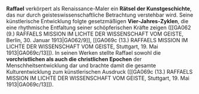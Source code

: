 
**Raffael** verkörpert als Renaissance-Maler ein **Rätsel der Kunstgeschichte**, das nur durch geisteswissenschaftliche Betrachtung verstehbar wird. Seine künstlerische Entwicklung folgte gesetzmäßigen **Vier-Jahres-Zyklen**, die eine rhythmische Entfaltung seiner schöpferischen Kräfte zeigen ([[GA062 (9.) RAFFAELS MISSION IM LICHTE DER WISSENSCHAFT VOM GEISTE, Berlin, 30. Januar 1913|GA062/9]], [[GA069c (13.) RAFFAELS MISSION IM LICHTE DER WISSENSCHAFT VOM GEISTE, Stuttgart, 19. Mai 1913|GA069c/13]]). In seinen Werken stellte Raffael sowohl die **vorchristlichen als auch die christlichen Epochen** der Menschheitsentwicklung dar und brachte damit die gesamte Kulturentwicklung zum künstlerischen Ausdruck ([[GA069c (13.) RAFFAELS MISSION IM LICHTE DER WISSENSCHAFT VOM GEISTE, Stuttgart, 19. Mai 1913|GA069c/13]]).
